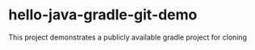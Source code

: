# hello-java-gradle-git-demo
This project demonstrates a publicly available gradle project for cloning



